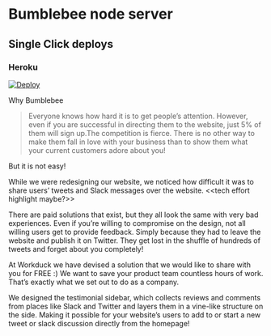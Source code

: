 # Bumblebee node server

## Single Click deploys

### Heroku

[![Deploy](https://www.herokucdn.com/deploy/button.svg)](https://heroku.com/deploy?template=https://github.com/workduck-io/bumblebee-node-server)

Why Bumblebee

> Everyone knows how hard it is to get people’s attention. However, even if you are successful in directing them to the website, just 5% of them will sign up.The competition is fierce. There is no other way to make them fall in love with your business than to show them what your current customers adore about you!

But it is not easy!

While we were redesigning our website, we noticed how difficult it was to share users’ tweets and Slack messages over the website. <<tech effort highlight maybe?>>

There are paid solutions that exist, but they all look the same with very bad experiences.
Even if you’re willing to compromise on the design, not all willing users get to provide feedback. Simply because they had to leave the website and publish it on Twitter. They get lost in the shuffle of hundreds of tweets and forget about you completely!

At Workduck we have devised a solution that we would like to share with you for FREE :)
We want to save your product team countless hours of work. That’s exactly what we set out to do as a company.

We designed the testimonial sidebar, which collects reviews and comments from places like Slack and Twitter and layers them in a vine-like structure on the side.
Making it possible for your website’s users to add to or start a new tweet or slack discussion directly from the homepage!
